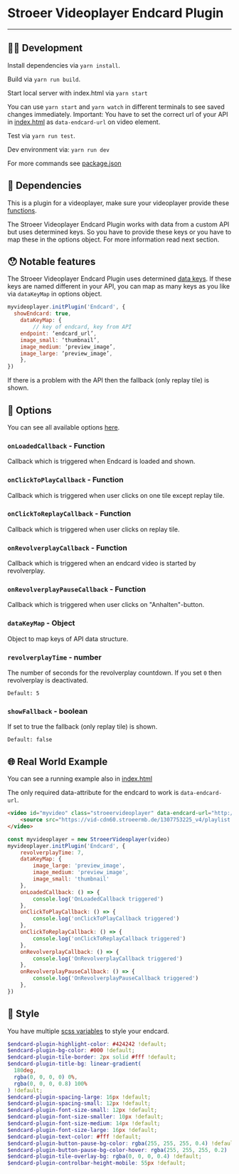 # Stroeer Videoplayer Endcard Plugin

---

## 🧑‍💻 Development

Install dependencies via `yarn install`.

Build via `yarn run build`.

Start local server with index.html via `yarn start`

You can use `yarn start` and `yarn watch` in different terminals to see saved changes immediately.
Important: You have to set the correct url of your API in [index.html](https://github.com/stroeer/stroeer-videoplayer-plugin-endcard/blob/83b2d310e4e3e7dbb5770b1af2f50086e25958f3/index.html#L32) as `data-endcard-url` on video element.

Test via `yarn run test`.

Dev environment via: `yarn run dev`

For more commands see [package.json](https://github.com/stroeer/stroeer-videoplayer-plugin-endcard/blob/83b2d310e4e3e7dbb5770b1af2f50086e25958f3/package.json#L9)

## 👾 Dependencies
This is a plugin for a videoplayer, make sure your videoplayer provide these [functions](https://github.com/stroeer/stroeer-videoplayer-plugin-endcard/blob/83b2d310e4e3e7dbb5770b1af2f50086e25958f3/types/types.d.ts#L11).



The Stroeer Videoplayer Endcard Plugin works with data from a custom API but uses determined keys. So you have to provide these keys or you have to map these in the options object. For more information read next section.

## 😯 Notable features
The Stroeer Videoplayer Endcard Plugin uses determined [data keys](https://github.com/stroeer/stroeer-videoplayer-plugin-endcard/blob/83b2d310e4e3e7dbb5770b1af2f50086e25958f3/types/types.d.ts#L1). If these keys are named different in your API, you can map as many keys as you like via `dataKeyMap` in options object.

```javascript
myvideoplayer.initPlugin('Endcard', {
  showEndcard: true,
	dataKeyMap: {
		// key of endcard, key from API
    endpoint: ‘endcard_url’,
    image_small: ‘thumbnail’,
    image_medium: ‘preview_image’,
    image_large: ‘preview_image’,
	},
})
```

If there is a problem with the API then the fallback (only replay tile) is shown.

## 🔌 Options

You can see all available options [here](https://github.com/stroeer/stroeer-videoplayer-plugin-endcard/blob/83b2d310e4e3e7dbb5770b1af2f50086e25958f3/types/types.d.ts#L21).
	
### `onLoadedCallback` - Function

Callback which is triggered when Endcard is loaded and shown.

### `onClickToPlayCallback` - Function

Callback which is triggered when user clicks on one tile except replay tile.

### `onClickToReplayCallback` - Function

Callback which is triggered when user clicks on replay tile.

### `onRevolverplayCallback` - Function

Callback which is triggered when an endcard video is started by revolverplay.

### `onRevolverplayPauseCallback` - Function

Callback which is triggered when user clicks on "Anhalten"-button.

### `dataKeyMap` - Object

Object to map keys of API data structure.

### `revolverplayTime` - number

The number of seconds for the revolverplay countdown. If you set `0` then revolverplay is deactivated.

`Default: 5`

### `showFallback` - boolean

If set to true the fallback (only replay tile) is shown.

`Default: false`

## 🌐 Real World Example

You can see a running example also in [index.html](https://github.com/stroeer/stroeer-videoplayer-plugin-endcard/blob/master/index.html)

The only required data-attribute for the endcard to work is `data-endcard-url`.
```HTML
<video id="myvideo" class="stroeervideoplayer" data-endcard-url="http://localhost:5000/">
	<source src="https://vid-cdn60.stroeermb.de/1307753225_v4/playlist.m3u8" type="application/x-mpegURL">
</video>
``` 

```javascript
const myvideoplayer = new StroeerVideoplayer(video)
myvideoplayer.initPlugin('Endcard', {
	revolverplayTime: 7,
	dataKeyMap: {
		image_large: 'preview_image',
		image_medium: 'preview_image',
		image_small: 'thumbnail'
	},
	onLoadedCallback: () => {
		console.log('OnLoadedCallback triggered')
 	},
 	onClickToPlayCallback: () => {
		console.log('onClickToPlayCallback triggered')
	},
	onClickToReplayCallback: () => {
		console.log('onClickToReplayCallback triggered')
	},
	onRevolverplayCallback: () => {
		console.log('OnRevolverplayCallback triggered')
 	},
 	onRevolverplayPauseCallback: () => {
		console.log('OnRevolverplayPauseCallback triggered')
	},
})
```

## 👗 Style

You have multiple [scss variables](https://github.com/stroeer/stroeer-videoplayer-plugin-endcard/blob/master/src/endcard.scss) to style your endcard.

```scss
$endcard-plugin-highlight-color: #424242 !default;
$endcard-plugin-bg-color: #000 !default;
$endcard-plugin-tile-border: 2px solid #fff !default;
$endcard-plugin-title-bg: linear-gradient(
  180deg,
  rgba(0, 0, 0, 0) 0%,
  rgba(0, 0, 0, 0.8) 100%
) !default;
$endcard-plugin-spacing-large: 16px !default;
$endcard-plugin-spacing-small: 12px !default;
$endcard-plugin-font-size-small: 12px !default;
$endcard-plugin-font-size-smaller: 10px !default;
$endcard-plugin-font-size-medium: 14px !default;
$endcard-plugin-font-size-large: 16px !default;
$endcard-plugin-text-color: #fff !default;
$endcard-plugin-button-pause-bg-color: rgba(255, 255, 255, 0.4) !default;
$endcard-plugin-button-pause-bg-color-hover: rgba(255, 255, 255, 0.2) !default;
$endcard-plugin-tile-overlay-bg: rgba(0, 0, 0, 0.4) !default;
$endcard-plugin-controlbar-height-mobile: 55px !default;
```
